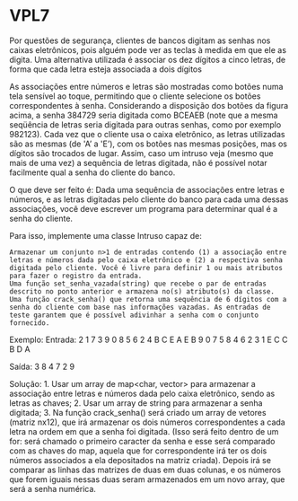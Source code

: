 # VPL7
Por questões de segurança, clientes de bancos digitam as senhas nos caixas eletrônicos, pois alguém pode ver as teclas à medida em que ele as digita. Uma alternativa utilizada é associar os dez dígitos a cinco letras, de forma que cada letra esteja associada a dois dígitos
 
As associações entre números e letras são mostradas como botões numa tela sensível ao toque, permitindo que o cliente selecione os botões correspondentes à senha. Considerando a disposição dos botões da figura acima, a senha 384729 seria digitada como BCEAEB (note que a mesma seqüência de letras seria digitada para outras senhas, como por exemplo 982123). Cada vez que o cliente usa o caixa eletrônico, as letras utilizadas são as mesmas (de 'A’ a 'E’), com os botões nas mesmas posições, mas os dígitos são trocados de lugar. Assim, caso um intruso veja (mesmo que mais de uma vez) a sequência de letras digitada, não é possível notar facilmente qual a senha do cliente do banco.

O que deve ser feito é: Dada uma sequência de associações entre letras e números, e as letras digitadas pelo cliente do banco para cada uma dessas associações, você deve escrever um programa para determinar qual é a senha do cliente.

Para isso, implemente uma classe Intruso capaz de:

    Armazenar um conjunto n>1 de entradas contendo (1) a associação entre letras e números dada pelo caixa eletrônico e (2) a respectiva senha digitada pelo cliente. Você é livre para definir 1 ou mais atributos para fazer o registro da entrada.
    Uma função set_senha_vazada(string) que recebe o par de entradas descrito no ponto anterior e armazena no(s) atributo(s) da classe.
    Uma função crack_senha() que retorna uma sequência de 6 dígitos com a senha do cliente com base nas informações vazadas. As entradas de teste garantem que é possível adivinhar a senha com o conjunto fornecido.

Exemplo:
Entrada:
2
1 7 3 9 0 8 5 6 2 4 B C E A E B
9 0 7 5 8 4 6 2 3 1 E C C B D A

Saída:
3 8 4 7 2 9

Solução:
    1. Usar um array de map<char, vector> para armazenar a associação entre letras e números dada pelo caixa eletrônico, sendo as letras as chaves;
    2. Usar um array de string para armazenar a senha digitada;
    3. Na função crack_senha() será criado um array de vetores (matriz nx12), que irá armazenar os dois números correspondentes a cada letra na ordem em que a senha foi digitada. (Isso será feito dentro de um for: será chamado o primeiro caracter da senha e esse será comparado com as chaves do map, aquela que for correspondente irá ter os dois números associados a ela depositados na matriz criada). Depois irá se comparar as linhas das matrizes de duas em duas colunas, e os números que forem iguais nessas duas seram armazenados em um novo array, que será a senha numérica.